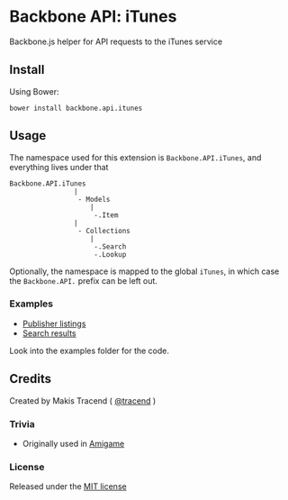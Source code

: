 # Backbone API: iTunes

Backbone.js helper for API requests to the iTunes service


## Install

Using Bower:
```
bower install backbone.api.itunes
```

## Usage

The namespace used for this extension is ```Backbone.API.iTunes```, and everything lives under that
````
Backbone.API.iTunes
				|
				 - Models
					|
					 -.Item
				|
				 - Collections
					|
					 -.Search
					 -.Lookup

````

Optionally, the namespace is mapped to the global ```iTunes```, in which case the ```Backbone.API.``` prefix can be left out.

### Examples

* [Publisher listings](http://rawgithub.com/backbone-api/itunes/master/examples/publisher.html)
* [Search results](http://rawgithub.com/backbone-api/itunes/master/examples/search.html)

Look into the examples folder for the code.


## Credits

Created by Makis Tracend ( [@tracend](http://github.com/tracend) )

### Trivia

* Originally used in [Amigame](http://am.i-ga.me)

### License

Released under the [MIT license](http://makesites.org/licenses/MIT)